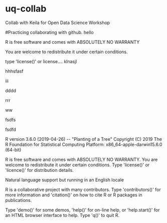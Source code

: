 # uq-collab
Collab with Keila for Open Data Science Workshop

#Practicing collaborating with github.
hello

R is free software and comes with ABSOLUTELY NO WARRANTY

You are welcome to redistribute it under certain conditions.

type 'license()' or license.... klnasjl

hhhsfasf

iii

dddd

rrr

ww

fsdfs

fsdfd


R version 3.6.0 (2019-04-26) -- "Planting of a Tree"
Copyright (C) 2019 The R Foundation for Statistical Computing
Platform: x86_64-apple-darwin15.6.0 (64-bit)

R is free software and comes with ABSOLUTELY NO WARRANTY.
You are welcome to redistribute it under certain conditions.
Type 'license()' or 'licence()' for distribution details.

  Natural language support but running in an English locale

R is a collaborative project with many contributors.
Type 'contributors()' for more information and
'citation()' on how to cite R or R packages in publications.

Type 'demo()' for some demos, 'help()' for on-line help, or
'help.start()' for an HTML browser interface to help.
Type 'q()' to quit R.


